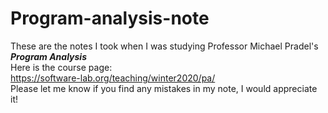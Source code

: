# Program-analysis-note
These are the notes I took when I was studying Professor Michael Pradel's ***Program Analysis***<br>
Here is the course page:<br>
https://software-lab.org/teaching/winter2020/pa/ <br>
Please let me know if you find any mistakes in my note, I would appreciate it!